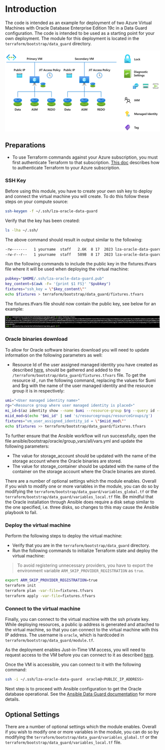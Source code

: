 # Introduction

The code is intended as an example for deployment of two Azure Virtual Machines with Oracle Database Enterprise Edition 19c in a Data Guard configuration. The code is intended to be used as a starting point for your own deployment. The module for this deployment is located in the `terraform/bootstrap/data_guard` directory.

 ![Data Guard configuration](media/dg_vms.png)

## Preparations

- To use Terraform commands against your Azure subscription, you must first authenticate Terraform to that subscription. [This doc](https://learn.microsoft.com/en-us/azure/developer/terraform/authenticate-to-azure?tabs=bash) describes how to authenticate Terraform to your Azure subscription.

### SSH Key

Before using this module, you have to create your own ssh key to deploy and connect the virtual machine you will create. To do this follow these steps on your compute source:

```bash
ssh-keygen -f ~/.ssh/lza-oracle-data-guard
```

Verify that the key has been created:

```bash
ls -lha ~/.ssh/
```

The above command should result in output similar to the following:

```bash
-rw-------   1 yourname  staff   2.6K  8 17  2023 lza-oracle-data-guard
-rw-r--r--   1 yourname  staff   589B  8 17  2023 lza-oracle-data-guard.pub
```

Run the following commands to include the public key in the fixtures.tfvars file where it will be used when deploying the virtual machine:

```bash
pubkey="$HOME/.ssh/lza-oracle-data-guard.pub"
key_content=$(awk -F= '{print $1 FS}' "$pubkey")
fixtures="ssh_key = \"$key_content\""
echo $fixtures > terraform/bootstrap/data_guard/fixtures.tfvars
```

The fixtures.tfvars file should now contain the public key, see below for an example:

![fixtures](media/fixtures-dg.jpg)

### Oracle binaries download

To allow for Oracle software binaries download you will need to update information on the following parameters as well:

- Resource Id of the user assigned managed identity you have created as described [here](./Introduction-to-deploying-oracle.md), should be gathered and added to the `/terraform/bootstrap/data_guard/fixtures.tfvars` file. To get the resource id , run the following command, replacing the values for $umi and $rg with the name of the user managed identity and the resource group it is in respectively:

```bash
umi="<User managed identity name>"
rg="<Resource group where user managed identity is placed>"
mi_id=$(az identity show --name $umi --resource-group $rg --query id --output tsv)
miid_mod=$(echo "$mi_id" | sed 's/resourcegroups/resourceGroups/g')
fixtures="vm_user_assigned_identity_id = \"$miid_mod\""
echo $fixtures >> terraform/bootstrap/data_guard/fixtures.tfvars
```

To further ensure that the Ansible workflow will run successfully, open the file ansible/bootstrap/oracle/group_vars/all/vars.yml and update the following parameters:

- The value for storage_account should be updated with the name of the storage account where the Oracle binaries are stored.
- The value for storage_container should be updated with the name of the container on the storage account where the Oracle binaries are stored.

There are a number of optional settings which the module enables. Overall if you wish to modify one or more variables in the module, you can do so by modifying the `terraform/bootstrap/data_guard/variables_global.tf` or the `terraform/bootstrap/data_guard/variables_local.tf` file. Be mindful that the Oracle installation through Ansible does require a disk setup similar to the one specified, i.e. three disks, so changes to this may cause the Ansible playbook to fail.

### Deploy the virtual machine

Perform the following steps to deploy the virtual machine:

- Verify that you are in the `terraform/bootstrap/data_guard` directory.
- Run the following commands to initialize Terraform state and deploy the virtual machine:

> To avoid registering unnecessary providers, you have to export the environment variable `ARM_SKIP_PROVIDER_REGISTRATION` as `true`.

```bash
export ARM_SKIP_PROVIDER_REGISTRATION=true
terraform init
terraform plan -var-file=fixtures.tfvars
terraform apply -var-file=fixtures.tfvars
```

### Connect to the virtual machine

Finally, you can connect to the virtual machine with the ssh private key. While deploying resources, a public ip address is generated and attached to the virtual machine, so that you can connect to the virtual machine with this IP address. The username is `oracle`, which is hardcoded in `terraform/bootstrap/data_guard/module.tf`.

As the deployment enables Just-in-Time VM access, you will need to request access to the VM before you can connect to it as described [here](https://learn.microsoft.com/en-us/azure/defender-for-cloud/just-in-time-access-usage#enable-jit-on-your-vms-from-microsoft-defender-for-cloud).

Once the VM is accessible, you can connect to it with the following command:

```bash
ssh -i ~/.ssh/lza-oracle-data-guard  oracle@<PUBLIC_IP_ADDRESS>
```

Next step is to proceed with Ansible configuration to get the Oracle database operational. See the [Ansible Data Guard documentation](ANSIBLE-DG.md) for more details.

## Optional Settings

There are a number of optional settings which the module enables. Overall if you wish to modify one or more variables in the module, you can do so by modifying the `terraform/bootstrap/data_guard/variables_global.tf` or the `terraform/bootstrap/data_guard/variables_local.tf` file.

